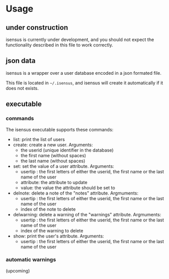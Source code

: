 # Usage

## under construction

isensus is currently under development, and you should not expect the functionality
described in this file to work correctly.

## json data

isensus is a wrapper over a user database encoded in a json formated file.

This file is located in `~/.isensus`, and isensus will create it automatically if
it does not exists.

## executable

### commands

The isensus executable supports these commands:

- list: print the list of users
- create: create a new user. Arguments:
  - the userid (unique identifier in the database)
  - the first name (without spaces)
  - the last name (without spaces)
- set: set the value of a user attribute. Arguments:
  - usertip : the first letters of either the userid, the first name or the last name of the user
  - attribute: the attribute to update
  - value: the value the attribute should be set to
- delnote: delete a note of the "notes" attribute. Argmuments:
  - usertip : the first letters of either the userid, the first name or the last name of the user
  - index of the note to delete
- delwarning: delete a warning of the "warnings" attribute. Argmuments:
  - usertip : the first letters of either the userid, the first name or the last name of the user
  - index of the warning to delete
- show: print the user's attribute. Arguments:
  - usertip : the first letters of either the userid, the first name or the last name of the user

### automatic warnings

(upcoming)